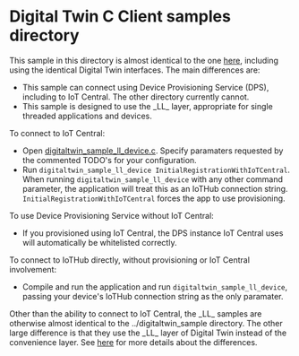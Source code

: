 # Digital Twin C Client samples directory

This sample in this directory is almost identical to the one [here](../digitaltwin_sample_device), including using the identical Digital Twin interfaces.  The main differences are:

* This sample can connect using Device Provisioning Service (DPS), including to IoT Central.  The other directory currently cannot.
* This sample is designed to use the \_LL\_ layer, appropriate for single threaded applications and devices.

To connect to IoT Central:  

* Open [digitaltwin_sample_ll_device.c](./digitaltwin_sample_ll_device.c). Specify paramaters requested by the commented TODO's for your configuration.
* Run `digitaltwin_sample_ll_device InitialRegistrationWithIoTCentral`.  When running `digitaltwin_sample_ll_device` with any other command parameter, the application will treat this as an IoTHub connection string.  `InitialRegistrationWithIoTCentral` forces the app to use provisioning.

To use Device Provisioning Service without IoT Central:

* If you provisioned using IoT Central, the DPS instance IoT Central uses will automatically be whitelisted correctly.

To connect to IoTHub directly, without provisioning or IoT Central involvement:

* Compile and run the application and run `digitaltwin_sample_ll_device`, passing your device's IoTHub connection string as the only paramater.

Other than the ability to connect to IoT Central, the  \_LL\_ samples are otherwise almost identical to the ../digitaltwin_sample directory.  The other large difference is that they use the \_LL\_ layer of Digital Twin instead of the convenience layer.  See [here](../../doc/threading_notes.md) for more details about the differences.
